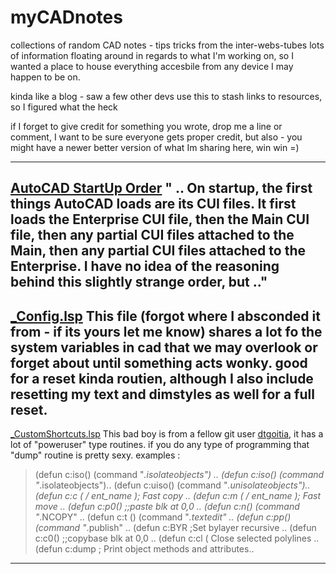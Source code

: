 # myCADnotes
collections of random CAD notes - tips tricks from the inter-webs-tubes
lots of information floating around in regards to what I'm working on, so I wanted a place to house everything accesbile from any device I may happen to be on.

kinda like a blog  - saw a few other devs use this to stash links to resources, so I figured what the heck

if I forget to give credit for something you wrote, drop me a line or comment, I want to be sure everyone gets proper credit, but also - you might have a newer better version of what Im sharing here, win win =)

-------------------------------------------------------
[AutoCAD StartUp Order](https://github.com/joseguia/myCADnotes/wiki/AutoCAD-Loading-Order-(good-info))
" .. On startup, the first things AutoCAD loads are its CUI files. It first loads the Enterprise CUI file, then the Main CUI file, then any partial CUI files attached to the Main, then any partial CUI files attached to the Enterprise. I have no idea of the reasoning behind this slightly strange order, but  .."
-------------------------------------------------------
[_Config.lsp](https://github.com/joseguia/myCADnotes/blob/main/_Config.lsp)
This file (forgot where I absconded it from - if its yours let me know) shares a lot fo the system variables in cad that we may overlook or forget about until something acts wonky. good for a reset kinda routien, although I also include resetting my text and dimstyles as well for a full reset.
-------------------------------------------------------
[_CustomShortcuts.lsp](https://github.com/joseguia/myCADnotes/blob/main/_CustomShortcuts.lsp)
This bad boy is from a fellow git user [dtgoitia](https://github.com/dtgoitia/civil-autolisp/commits?author=dtgoitia), it has a lot of "poweruser" type routines. if you do any type of programming that "dump" routine is pretty sexy.
examples :
  >(defun c:iso() (command "_.isolateobjects") ..
  >(defun c:iso() (command "_.isolateobjects")..
  >(defun c:uiso() (command "_.unisolateobjects")..
  >(defun c:c ( / ent_name ); Fast copy ..
  >(defun c:m ( / ent_name ); Fast move ..
  >(defun c:p0() ;;paste blk at 0,0 ..
  >(defun c:n() (command "_.NCOPY" ..
  >(defun c:t () (command "_.textedit" ..
  >(defun c:pp()(command "_.publish" ..
  >(defun c:BYR ;Set bylayer recursive ..
  >(defun c:c0() ;;copybase blk at 0,0 ..
  >(defun c:cl ( Close selected polylines ..
  >(defun c:dump ; Print object methods and attributes..
-------------------------------------------------------
